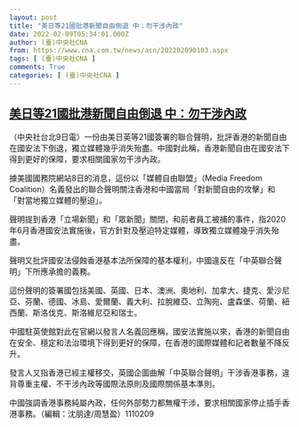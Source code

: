 ```yaml
---
layout: post
title: "美日等21國批港新聞自由倒退 中：勿干涉內政"
date: 2022-02-09T05:34:01.000Z
author: (臺)中央社CNA
from: https://www.cna.com.tw/news/acn/202202090103.aspx
tags: [ (臺)中央社CNA ]
comments: True
categories: [ (臺)中央社CNA ]
---
```

<!--1644384841000-->
[美日等21國批港新聞自由倒退 中：勿干涉內政](https://www.cna.com.tw/news/acn/202202090103.aspx)
------

<div>
<div></div><div><p>（中央社台北9日電）一份由美日英等21國簽署的聯合聲明，批評香港的新聞自由在國安法下倒退，獨立媒體幾乎消失殆盡。中國對此稱，香港新聞自由在國安法下得到更好的保障，要求相關國家勿干涉內政。</p><p>據美國國務院網站8日的消息，這份以「媒體自由聯盟」（Media Freedom Coalition）名義發出的聯合聲明關注香港和中國當局「對新聞自由的攻擊」和「對當地獨立媒體的壓迫」。</p><p>聲明提到香港「立場新聞」和「眾新聞」關閉，和前者員工被捕的事件，指2020年6月香港國安法實施後，官方針對及壓迫特定媒體，導致獨立媒體幾乎消失殆盡。</p><p>聲明又批評國安法侵蝕香港基本法所保障的基本權利，中國違反在「中英聯合聲明」下所應承擔的義務。</p><p>這份聲明的簽署國包括美國、英國、日本、澳洲、奧地利、加拿大、捷克、愛沙尼亞、芬蘭、德國、冰島、愛爾蘭、義大利、拉脫維亞、立陶宛、盧森堡、荷蘭、紐西蘭、斯洛伐克、斯洛維尼亞和瑞士。</p><p>中國駐英使館對此在官網以發言人名義回應稱，國安法實施以來，香港的新聞自由在安全、穩定和法治環境下得到更好的保障，在香港的國際媒體和記者數量不降反升。</p><p>發言人又指香港已經主權移交，英國企圖曲解「中英聯合聲明」干涉香港事務，違背尊重主權、不干涉內政等國際法原則及國際關係基本準則。</p><p>中國強調香港事務純屬內政，任何外部勢力都無權干涉，要求相關國家停止插手香港事務。（編輯：沈朋達/周慧盈）1110209</p></div>
</div>
